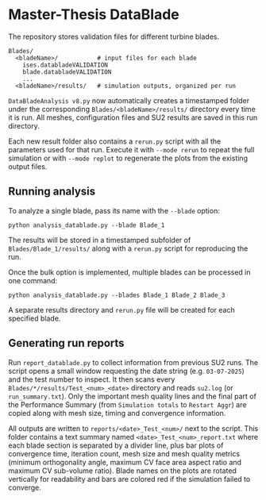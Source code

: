 # Master-Thesis DataBlade

The repository stores validation files for different turbine blades.

```
Blades/
  <bladeName>/           # input files for each blade
    ises.databladeVALIDATION
    blade.databladeVALIDATION
    ...
  <bladeName>/results/   # simulation outputs, organized per run
```

`DataBladeAnalysis v8.py` now automatically creates a timestamped folder under the
corresponding `Blades/<bladeName>/results/` directory every time it is run. All
meshes, configuration files and SU2 results are saved in this run directory.

Each new result folder also contains a `rerun.py` script with all the
parameters used for that run. Execute it with `--mode rerun` to repeat the full
simulation or with `--mode replot` to regenerate the plots from the existing
output files.

## Running analysis

To analyze a single blade, pass its name with the `--blade` option:

```
python analysis_datablade.py --blade Blade_1
```

The results will be stored in a timestamped subfolder of `Blades/Blade_1/results/` along with a `rerun.py` script for reproducing the run.

Once the bulk option is implemented, multiple blades can be processed in one command:

```
python analysis_datablade.py --blades Blade_1 Blade_2 Blade_3
```
A separate results directory and `rerun.py` file will be created for each specified blade.
## Generating run reports

Run `report_datablade.py` to collect information from previous SU2 runs. The
script opens a small window requesting the date string (e.g. `03-07-2025`) and
the test number to inspect. It then scans every
`Blades/*/results/Test_<num>_<date>` directory and reads `su2.log` (or
`run_summary.txt`). Only the important mesh quality lines and the final part of
the Performance Summary (from `Simulation totals` to `Restart Aggr`) are copied
along with mesh size, timing and convergence information.

All outputs are written to `reports/<date>_Test_<num>/` next to the script. This
folder contains a text summary named `<date>_Test_<num>_report.txt` where each
blade section is separated by a divider line, plus bar plots of convergence
time, iteration count, mesh size and mesh quality metrics (minimum
orthogonality angle, maximum CV face area aspect ratio and maximum CV
sub-volume ratio). Blade names on the plots are rotated vertically for
readability and bars are colored red if the simulation failed to converge.